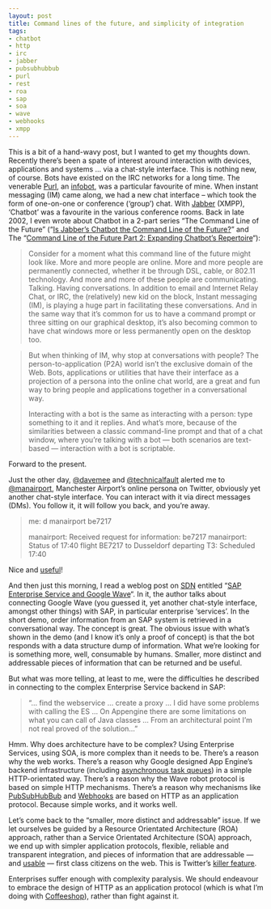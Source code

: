 ```yaml
---
layout: post
title: Command lines of the future, and simplicity of integration
tags:
- chatbot
- http
- irc
- jabber
- pubsubhubbub
- purl
- rest
- roa
- sap
- soa
- wave
- webhooks
- xmpp
---
```



This is a bit of a hand-wavy post, but I wanted to get my thoughts down. Recently there’s been a spate of interest around interaction with devices, applications and systems ... via a chat-style interface. This is nothing new, of course. Bots have existed on the IRC networks for a long time. The venerable [Purl](http://www.foo.be/docs/tpj/issues/vol3_2/tpj0302-0002.html), an [infobot](http://en.wikipedia.org/wiki/Infobot), was a particular favourite of mine. When instant messaging (IM) came along, we had a new chat interface – which took the form of one-on-one or conference (‘group’) chat. With [Jabber](http://www.jabber.org/) (XMPP), ‘Chatbot’ was a favourite in the various conference rooms. Back in late 2002, I even wrote about Chatbot in a 2-part series “The Command Line of the Future” (“[Is Jabber’s Chatbot the Command Line of the Future?](http://web.archive.org/web/20040203121753/http://www.openp2p.com/pub/a/p2p/2002/01/11/jabber_bots.html)” and The “[Command Line of the Future Part 2: Expanding Chatbot’s Repertoire](http://web.archive.org/web/20031203031620/http://www.openp2p.com/pub/a/p2p/2002/02/08/chatbot_two.html)“):

> Consider for a moment what this command line of the future might look like. More and more people are online. More and more people are permanently connected, whether it be through DSL, cable, or 802.11 technology. And more and more of these people are communicating. Talking. Having conversations. In addition to email and Internet Relay Chat, or IRC, the (relatively) new kid on the block, Instant messaging (IM), is playing a huge part in facilitating these conversations. And in the same way that it’s common for us to have a command prompt or three sitting on our graphical desktop, it’s also becoming common to have chat windows more or less permanently open on the desktop too.

> But when thinking of IM, why stop at conversations with people? The person-to-application (P2A) world isn’t the exclusive domain of the Web. Bots, applications or utilities that have their interface as a projection of a persona into the online chat world, are a great and fun way to bring people and applications together in a conversational way.
>
> Interacting with a bot is the same as interacting with a person: type something to it and it replies. And what’s more, because of the similarities between a classic command-line prompt and that of a chat window, where you’re talking with a bot — both scenarios are text-based — interaction with a bot is scriptable.

Forward to the present.

Just the other day, [@davemee](http://twitter.com/davemee) and [@technicalfault](http://twitter.com/technicalfault) alerted me to [@manairport](http://twitter.com/manairport), Manchester Airport’s online persona on Twitter, obviously yet another chat-style interface. You can interact with it via direct messages (DMs). You follow it, it will follow you back, and you’re away.

> me: d manairport be7217
>
> manairport: Received request for information: be7217 manairport: Status of 17:40 flight BE7217 to Dusseldorf departing T3: Scheduled 17:40

Nice and [useful](http://www.dopplr.com/trip/qmacro/825806)!

And then just this morning, I read a weblog post on [SDN](http://www.sdn.sap.com) entitled “[SAP Enterprise Service and Google Wave](https://www.sdn.sap.com/irj/scn/weblogs?blog=/pub/wlg/15521)“. In it, the author talks about connecting Google Wave (you guessed it, yet another chat-style interface, amongst other things) with SAP, in particular enterprise ‘services’. In the short demo, order information from an SAP system is retrieved in a conversational way. The concept is great. The obvious issue with what’s shown in the demo (and I know it’s only a proof of concept) is that the bot responds with a data structure dump of information. What we’re looking for is something more, well, consumable by humans. Smaller, more distinct and addressable pieces of information that can be returned and be useful.

But what was more telling, at least to me, were the difficulties he described in connecting to the complex Enterprise Service backend in SAP:

> “… find the webservice … create a proxy … I did have some problems with calling the ES … On Appengine there are some limitations on what you can call of Java classes … From an architectural point I’m not real proved of the solution…”

Hmm. Why does architecture have to be complex? Using Enterprise Services, using SOA, is more complex than it needs to be. There’s a reason why the web works. There’s a reason why Google designed App Engine’s backend infrastructure (including [asynchronous task queues](http://googleappengine.blogspot.com/2009/06/new-task-queue-api-on-google-app-engine.html)) in a simple HTTP-orientated way. There’s a reason why the Wave robot protocol is based on simple HTTP mechanisms. There’s a reason why mechanisms like [PubSubHubBub](http://code.google.com/p/pubsubhubbub/) and [Webhooks](http://webhooks.pbworks.com/) are based on HTTP as an application protocol. Because simple works, and it works well.

Let’s come back to the “smaller, more distinct and addressable” issue. If we let ourselves be guided by a Resource Orientated Architecture (ROA) approach, rather than a Service Orientated Architecture (SOA) approach, we end up with simpler application protocols, flexible, reliable and transparent integration, and pieces of information that are addressable — and [usable](https://www.sdn.sap.com/irj/scn/weblogs?blog=/pub/wlg/584) — first class citizens on the web. This is Twitter’s [killer feature](/2009/05/18/twitters-success/).

Enterprises suffer enough with complexity paralysis. We should endeavour to embrace the design of HTTP as an application protocol (which is what I’m doing with [Coffeeshop](http://wiki.github.com/qmacro/coffeeshop)), rather than fight against it.


